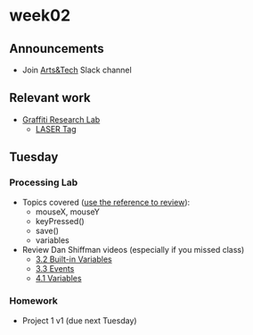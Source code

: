 # week02

## Announcements

+ Join [Arts&Tech](https://join.slack.com/t/oberlin-art-tech/shared_invite/enQtNDMxMjM3MTY3Mjk5LTMwNWJkOTM0ZTE5YzJmOTljYzliNmIyN2VhYjFhZDI2NDQ5OTVjYjQ4NzFjYjBlMzgyNGZlNTQxYWNjMGNmNzk) Slack channel

## Relevant work

+ [Graffiti Research Lab](http://www.graffitiresearchlab.com/blog/)
	+ [LASER Tag](http://www.graffitiresearchlab.com/blog/projects/laser-tag/)

## Tuesday

### Processing Lab

+ Topics covered ([use the reference to review](https://processing.org/reference/)):
	+ mouseX, mouseY
	+ keyPressed()
	+ save()
	+ variables
+ Review Dan Shiffman videos (especially  if you missed class)
	+ [3.2 Built-in Variables](https://www.youtube.com/watch?v=ibW4oA7-n8I&index=2&list=PLRqwX-V7Uu6by61pbhdvyEpIeymlmnXzD)
	+ [3.3 Events](https://www.youtube.com/watch?v=UvSjtiW-RH8&index=3&list=PLRqwX-V7Uu6by61pbhdvyEpIeymlmnXzD)
	+ [4.1 Variables](https://www.youtube.com/watch?v=B-ycSR3ntik)

### Homework

+ Project 1 v1 (due next Tuesday)
